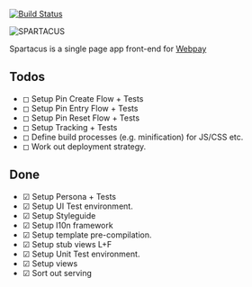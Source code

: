 [![Build Status](https://travis-ci.org/mozilla/spartacus.svg?branch=master)](https://travis-ci.org/mozilla/spartacus)

![SPARTACUS](https://raw.github.com/mozilla/spartacus/master/spartacus.png)

Spartacus is a single page app front-end for [Webpay](https://github.com/mozilla/webpay/)

## Todos

- ◻ Setup Pin Create Flow + Tests
- ◻ Setup Pin Entry Flow + Tests
- ◻ Setup Pin Reset Flow + Tests
- ◻ Setup Tracking + Tests
- ◻ Define build processes (e.g. minification) for JS/CSS etc.
- ◻ Work out deployment strategy.

## Done

- ☑ Setup Persona + Tests
- ☑ Setup UI Test environment.
- ☑ Setup Styleguide
- ☑ Setup l10n framework
- ☑ Setup template pre-compilation.
- ☑ Setup stub views L+F
- ☑ Setup Unit Test environment.
- ☑ Setup views
- ☑ Sort out serving


